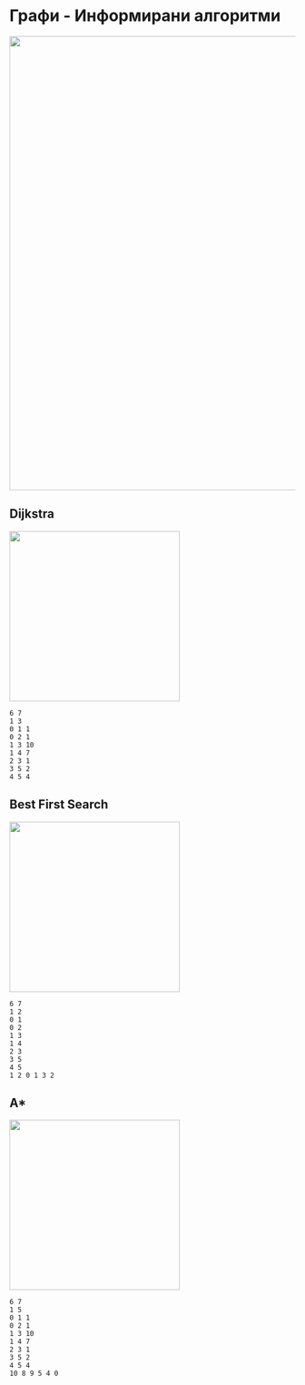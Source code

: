 # Графи - Информирани алгоритми

<img src="https://i.ibb.co/4ZvCXzL/image.png" width="800px">

## Dijkstra
<img src="https://i.ibb.co/j37FtF6/image.png" width="300px">

```
6 7
1 3
0 1 1
0 2 1
1 3 10
1 4 7
2 3 1
3 5 2
4 5 4
```

## Best First Search
<img src="https://i.ibb.co/sw5S6gh/image.png" width="300px">

```
6 7
1 2
0 1
0 2
1 3
1 4
2 3
3 5
4 5
1 2 0 1 3 2
```

## A*

<img src="https://i.ibb.co/FzPYtm3/image.png" width="300px">

```
6 7
1 5
0 1 1
0 2 1 
1 3 10
1 4 7
2 3 1
3 5 2
4 5 4
10 8 9 5 4 0
```